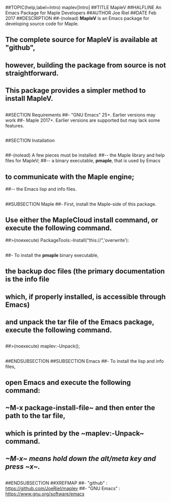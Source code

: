 ##TOPIC(help,label=Intro) maplev[Intro]
##TITLE MapleV
##HALFLINE An Emacs Package for Maple Developers
##AUTHOR   Joe Riel
##DATE     Feb 2017
##DESCRIPTION
##-(nolead) **MapleV** is an Emacs package for developing source code for Maple.
##  The complete source for MapleV is available at "github",
##  however, building the package from source is not straightforward.
##  This package provides a simpler method to install MapleV.
##
##SECTION Requirements
##- "GNU Emacs" 25+.  Earlier versions may work
##- Maple 2017+.  Earlier versions are supported but may lack some features.
##
##SECTION Installation
##
##-(nolead) A few pieces must be installed:
##-- the Maple library and help files for MapleV;
##-- a binary executable, **pmaple**, that is used by Emacs
##   to communicate with the Maple engine;
##-- the Emacs lisp and info files.
##
##SUBSECTION Maple
##- First, install the Maple-side of this package.
##  Use either the MapleCloud install command, or execute the following command.
##>(noexecute) PackageTools:-Install("this://",'overwrite'):
##
##- To install the **pmaple** binary executable,
##  the backup doc files (the primary documentation is the info file
##  which, if properly installed, is accessible through Emacs)
##  and unpack the tar file of the Emacs package, execute the following command.
##
##>(noexecute) maplev:-Unpack();
##
##ENDSUBSECTION
##SUBSECTION Emacs
##- To install the lisp and info files,
##  open Emacs and execute the following command:
##  ~M-x package-install-file~ and then enter the path to the tar file,
##  which is printed by the ~maplev:-Unpack~ command.
##  *~M-x~ means hold down the alt/meta key and press ~x~.*
##
##ENDSUBSECTION
##XREFMAP
##- "github" : https://github.com/JoeRiel/maplev
##- "GNU Emacs" : https://www.gnu.org/software/emacs
